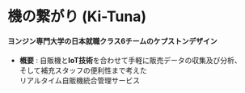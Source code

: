 機の繋がり  (Ki-Tuna)
=============
#### ヨンジン専門大学の日本就職クラス6チームのケプストンデザイン

* **槪要** : 自販機と**IoT技術**を合わせて手軽に販売データの収集及び分析、  
そして補充スタッフの便利性まで考えた  
リアルタイム自販機統合管理サービス
